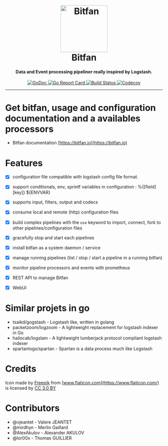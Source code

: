 <h1 align="center">
  <a href="https://bitfan.io"><img src="docs/static/open-fan-black-medium.png" height="150px" alt="Bitfan"></a>
  <br>
  Bitfan
</h1>

<h4 align="center">Data and Event processing pipeliner really inspired by Logstash.</h4>

<p align="center">
	<a href="https://godoc.org/bitfan">
		<img src="https://godoc.org/bitfan?status.svg" alt="GoDoc" style="max-width:100%;">
	</a>
    <a href="https://goreportcard.com/report/bitfan">
    	<img src="https://goreportcard.com/badge/bitfan" alt="Go Report Card" style="max-width:100%;">
    </a>
    <a href="https://travis-ci.org/vjeantet/bitfan">
    	<img src="https://travis-ci.org/vjeantet/bitfan.svg?branch=master" alt="Build Status" style="max-width:100%;">
    </a>
    <a href="https://codecov.io/gh/vjeantet/bitfan">
        <img src="https://codecov.io/gh/vjeantet/bitfan/branch/master/graph/badge.svg" alt="Codecov" />
    </a>
</p>

---

# Get bitfan, usage and configuration documentation and a availables processors 

 * Bitfan documentation [https://bitfan.io](https://bitfan.io)


# Features
- [x] configuration file compatible with logstash config file format.
- [x] support conditionals, env, sprintf variables in configuration  : %{[field][key]} ${ENVVAR}
- [x] supports input, filters, output and codecs
- [x] consume local and remote (http) configuration files
- [x] build complex pipelines with the `use` keyword to import, connect, fork to other pipelines/configuration files
- [x] gracefully stop and start each pipelines
- [x] install bitfan as a system daemon / service
- [x] manage running pipelines (list / stop / start a pipeline in a running bitfan)
- [x] monitor pipeline processors and events with prometheus
- [x] REST API to manage Bitfan
- [x] WebUI




# Similar projets in go

* tsaikd/gogstash - Logstash like, written in golang
* packetzoom/logzoom - A lightweight replacement for logstash indexer in Go
* hailocab/logslam - A lightweight lumberjack protocol compliant logstash indexer
* spartanlogs/spartan - Spartan is a data process much like Logstash

# Credits
Icon made by [Freepik](http://www.freepik.com) from [www.flaticon.com](https://www.flaticon.com/) is licensed by [CC 3.0 BY](http://creativecommons.org/licenses/by/3.0/)

# Contributors
* @vjeantet - Valere JEANTET
* @mirdhyn - Merlin Gaillard
* @AlexAkulov - Alexander AKULOV
* @lor00x - Thomas GUILLIER